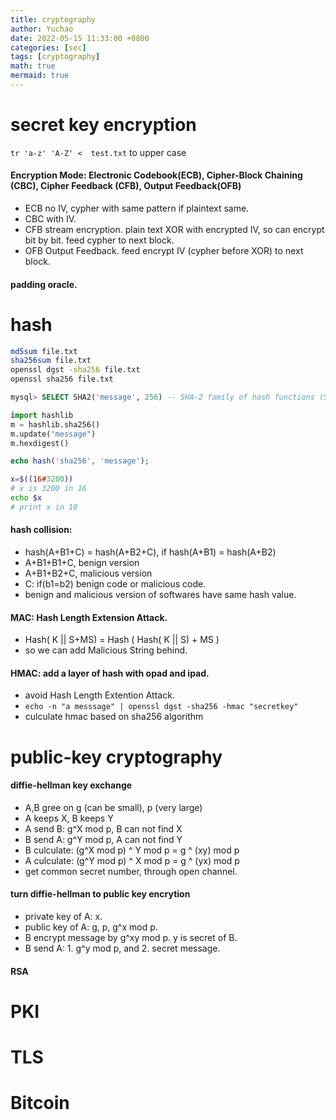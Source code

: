 ```yaml
---
title: cryptography
author: Yuchao
date: 2022-05-15 11:33:00 +0800
categories: [sec]
tags: [cryptography]
math: true
mermaid: true
---
```


# secret key encryption

``` tr 'a-z' 'A-Z' <  test.txt ``` to upper case


#### Encryption Mode: Electronic Codebook(ECB), Cipher-Block Chaining (CBC), Cipher Feedback (CFB), Output Feedback(OFB)
- ECB no IV, cypher with same pattern if plaintext same.
- CBC with IV.
- CFB stream encryption. plain text XOR with encrypted IV, so can encrypt bit by bit. feed cypher to next block.
- OFB Output Feedback. feed encrypt IV (cypher before XOR) to next block.


#### padding oracle.


# hash


```bash
md5sum file.txt
sha256sum file.txt
openssl dgst -sha256 file.txt
openssl sha256 file.txt
```


```sql
mysql> SELECT SHA2('message', 256) -- SHA-2 family of hash functions (SHA-224, SHA-256, SHA-384, and SHA-512).
```


```python
import hashlib
m = hashlib.sha256()
m.update("message")
m.hexdigest()
```


```php
echo hash('sha256', 'message');
```


```bash
x=$((16#3200))
# x is 3200 in 16
echo $x
# print x in 10
```


#### hash collision:
- hash(A+B1+C) = hash(A+B2+C), if hash(A+B1) = hash(A+B2)
- A+B1+B1+C, benign version
- A+B1+B2+C, malicious version
- C: if(b1=b2) benign code or malicious code.
- benign and malicious version of softwares have same hash value.
 

#### MAC: Hash Length Extension Attack.
- Hash( K || S+MS) = Hash ( Hash( K || S) + MS )
- so we can add Malicious String behind.


#### HMAC: add a layer of hash with opad and ipad.
- avoid Hash Length Extention Attack.
- ``` echo -n "a messsage" | openssl dgst -sha256 -hmac "secretkey" ```
- culculate hmac based on sha256 algorithm


# public-key cryptography

#### diffie-hellman key exchange
- A,B gree on g (can be small), p (very large)
- A keeps X, B keeps Y
- A send B:    g^X mod p, B can not find X
- B send A:    g^Y mod p, A can not find Y
- B culculate: (g^X mod p) ^ Y mod p = g ^ (xy) mod p
- A culculate: (g^Y mod p) ^ X mod p = g ^ (yx) mod p
- get common secret number, through open channel.

#### turn diffie-hellman to public key encrytion
- private key of A: x.
- public key of A: g, p,  g^x mod p.
- B encrypt message by g^xy mod p. y is secret of B.
- B send A: 1. g^y mod p, and 2. secret message.

#### RSA


# PKI

# TLS

# Bitcoin
